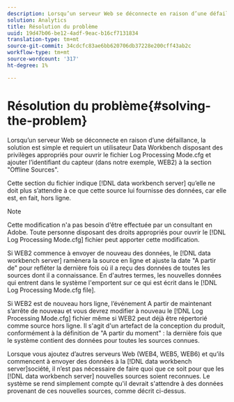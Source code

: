```yaml
---
description: Lorsqu’un serveur Web se déconnecte en raison d’une défaillance, la solution est simple et requiert un utilisateur Data Workbench disposant des privilèges appropriés pour ouvrir le fichier Log Processing Mode.cfg et ajouter l’identifiant du capteur (dans notre exemple, WEB2) à la section "Offline Sources".
solution: Analytics
title: Résolution du problème
uuid: 19d47b06-be12-4adf-9eac-b16cf7131834
translation-type: tm+mt
source-git-commit: 34cdcfc83ae6bb620706db37228e200cff43ab2c
workflow-type: tm+mt
source-wordcount: '317'
ht-degree: 1%

---
```



# Résolution du problème{#solving-the-problem}

Lorsqu’un serveur Web se déconnecte en raison d’une défaillance, la solution est simple et requiert un utilisateur Data Workbench disposant des privilèges appropriés pour ouvrir le fichier Log Processing Mode.cfg et ajouter l’identifiant du capteur (dans notre exemple, WEB2) à la section &quot;Offline Sources&quot;.

Cette section du fichier indique [!DNL data workbench server] qu’elle ne doit plus s’attendre à ce que cette source lui fournisse des données, car elle est, en fait, hors ligne.

>[!NOTE]
>
>Cette modification n&#39;a pas besoin d&#39;être effectuée par un consultant en Adobe. Toute personne disposant des droits appropriés pour ouvrir le [!DNL Log Processing Mode.cfg] fichier peut apporter cette modification.

Si WEB2 commence à envoyer de nouveau des données, le [!DNL data workbench server] ramènera la source en ligne et ajuste la date &quot;A partir de&quot; pour refléter la dernière fois où il a reçu des données de toutes les sources dont il a connaissance. En d&#39;autres termes, les nouvelles données qui entrent dans le système l&#39;emportent sur ce qui est écrit dans le [!DNL Log Processing Mode.cfg file].

Si WEB2 est de nouveau hors ligne, l’événement A partir de maintenant s’arrête de nouveau et vous devrez modifier à nouveau le [!DNL Log Processing Mode.cfg] fichier même si WEB2 peut déjà être répertorié comme source hors ligne. Il s&#39;agit d&#39;un artefact de la conception du produit, conformément à la définition de &quot;A partir du moment&quot; : la dernière fois que le système contient des données pour toutes les sources connues.

Lorsque vous ajoutez d’autres serveurs Web (WEB4, WEB5, WEB6) et qu’ils commencent à envoyer des données à la [!DNL data workbench server]société, il n’est pas nécessaire de faire quoi que ce soit pour que les [!DNL data workbench server] nouvelles sources soient reconnues. Le système se rend simplement compte qu&#39;il devrait s&#39;attendre à des données provenant de ces nouvelles sources, comme décrit ci-dessus.
